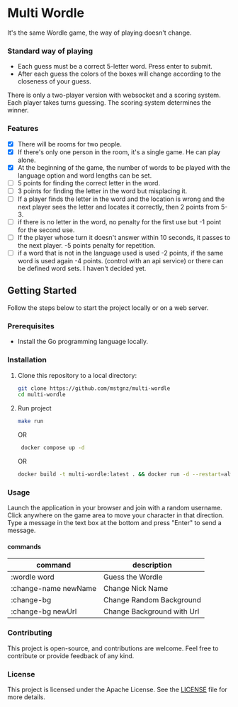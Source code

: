 # Multi Wordle

It's the same Wordle game, the way of playing doesn't change.

### Standard way of playing
- Each guess must be a correct 5-letter word. Press enter to submit.
- After each guess the colors of the boxes will change according to the closeness of your guess.

There is only a two-player version with websocket and a scoring system. Each player takes turns guessing. The scoring system determines the winner.

### Features
- [x] There will be rooms for two people.
- [x] If there's only one person in the room, it's a single game. He can play alone.
- [x] At the beginning of the game, the number of words to be played with the language option and word lengths can be set.  
- [ ] 5 points for finding the correct letter in the word.  
- [ ] 3 points for finding the letter in the word but misplacing it.  
- [ ] If a player finds the letter in the word and the location is wrong and the next player sees the letter and locates it correctly, then 2 points from 5-3.  
- [ ] if there is no letter in the word, no penalty for the first use but -1 point for the second use.  
- [ ] If the player whose turn it doesn't answer within 10 seconds, it passes to the next player. -5 points penalty for repetition.  
- [ ] if a word that is not in the language used is used -2 points, if the same word is used again -4 points. (control with an api service) or there can be defined word sets. I haven't decided yet.

## Getting Started

Follow the steps below to start the project locally or on a web server.

### Prerequisites

- Install the Go programming language locally.

### Installation

1. Clone this repository to a local directory:
    ```bash
    git clone https://github.com/mstgnz/multi-wordle
    cd multi-wordle
    ```

2. Run project
   ```bash
   make run
   ```
   OR
   ```bash
    docker compose up -d
    ```
   OR
    ```bash
    docker build -t multi-wordle:latest . && docker run -d --restart=always -p 3000:3000 --name=multi-wordle multi-wordle
    ```


### Usage
Launch the application in your browser and join with a random username.
Click anywhere on the game area to move your character in that direction.
Type a message in the text box at the bottom and press "Enter" to send a message.

#### commands

| command              | description                  |
|----------------------|------------------------------|
| :wordle word         | Guess the Wordle             |
| :change-name newName | Change Nick Name             |
| :change-bg           | Change Random Background     |
| :change-bg newUrl    | Change  Background with Url  |

### Contributing
This project is open-source, and contributions are welcome. Feel free to contribute or provide feedback of any kind.

### License
This project is licensed under the Apache License. See the [LICENSE](https://github.com/mstgnz/multi-wordle/blob/main/LICENSE) file for more details.
